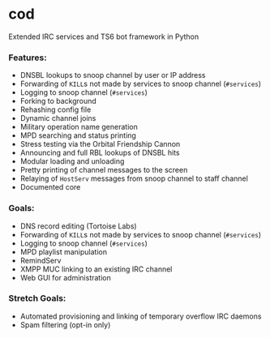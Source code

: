 cod
===

Extended IRC services and TS6 bot framework in Python

### Features:
 - DNSBL lookups to snoop channel by user or IP address
 - Forwarding of `KILL`s not made by services to snoop channel (`#services`)
 - Logging to snoop channel (`#services`)
 - Forking to background
 - Rehashing config file
 - Dynamic channel joins
 - Military operation name generation
 - MPD searching and status printing
 - Stress testing via the Orbital Friendship Cannon
 - Announcing and full RBL lookups of DNSBL hits
 - Modular loading and unloading
 - Pretty printing of channel messages to the screen
 - Relaying of `HostServ` messages from snoop channel to staff channel
 - Documented core

### Goals:
 - DNS record editing (Tortoise Labs)
 - Forwarding of `KILL`s not made by services to snoop channel (`#services`)
 - Logging to snoop channel (`#services`)
 - MPD playlist manipulation
 - RemindServ
 - XMPP MUC linking to an existing IRC channel
 - Web GUI for administration

### Stretch Goals:
 - Automated provisioning and linking of temporary overflow IRC daemons
 - Spam filtering (opt-in only)
